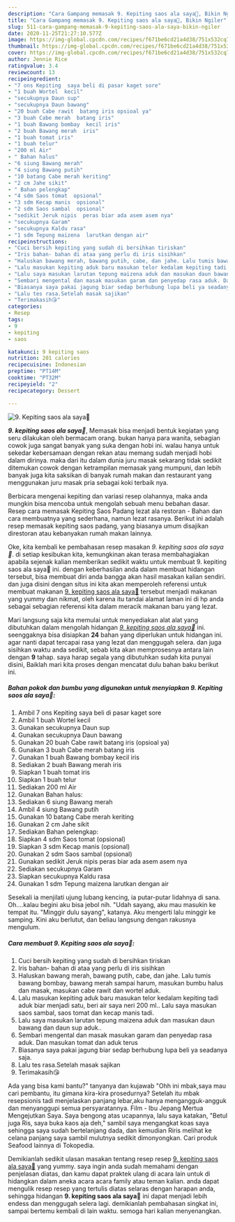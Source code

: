 ```yaml
---
description: "Cara Gampang memasak 9. Kepiting saos ala saya😬, Bikin Ngiler"
title: "Cara Gampang memasak 9. Kepiting saos ala saya😬, Bikin Ngiler"
slug: 511-cara-gampang-memasak-9-kepiting-saos-ala-saya-bikin-ngiler
date: 2020-11-25T21:27:10.577Z
image: https://img-global.cpcdn.com/recipes/f671be6cd21a4d38/751x532cq70/9-kepiting-saos-ala-saya😬-foto-resep-utama.jpg
thumbnail: https://img-global.cpcdn.com/recipes/f671be6cd21a4d38/751x532cq70/9-kepiting-saos-ala-saya😬-foto-resep-utama.jpg
cover: https://img-global.cpcdn.com/recipes/f671be6cd21a4d38/751x532cq70/9-kepiting-saos-ala-saya😬-foto-resep-utama.jpg
author: Jennie Rice
ratingvalue: 3.4
reviewcount: 13
recipeingredient:
- "7 ons Kepiting  saya beli di pasar kaget sore"
- "1 buah Wortel  kecil"
- "secukupnya Daun sup"
- "secukupnya Daun bawang"
- "20 buah Cabe rawit  batang iris opsioal ya"
- "3 buah Cabe merah  batang iris"
- "1 buah Bawang bombay  kecil iris"
- "2 buah Bawang merah  iris"
- "1 buah tomat iris"
- "1 buah telur"
- "200 ml Air"
- " Bahan halus"
- "6 siung Bawang merah"
- "4 siung Bawang putih"
- "10 batang Cabe merah keriting"
- "2 cm Jahe sikit"
- " Bahan pelengkap"
- "4 sdm Saos tomat  opsional"
- "3 sdm Kecap manis  opsional"
- "2 sdm Saos sambal  opsional"
- "sedikit Jeruk nipis  peras biar ada asem asem nya"
- "secukupnya Garam"
- "secukupnya Kaldu rasa"
- "1 sdm Tepung maizena  larutkan dengan air"
recipeinstructions:
- "Cuci bersih kepiting yang sudah di bersihkan tiriskan"
- "Iris bahan- bahan di ataa yang perlu di iris sisihkan"
- "Haluskan bawang merah, bawang putih, cabe, dan jahe. Lalu tumis bawang bombay, bawang merah sampai harum, masukan bumbu halus dan masak, masukan cabe rawit dan wortel aduk."
- "Lalu masukan kepiting aduk baru masukan telor kedalam kepiting tadi aduk biar menjadi satu, beri air saya neri 200 ml.. Lalu saya masukan saos sambal, saos tomat dan kecap manis tadi."
- "Lalu saya masukan larutan tepung maizena aduk dan masukan daun bawang dan daun sup aduk.."
- "Sembari mengental dan masak masukan garam dan penyedap rasa aduk. Dan masukan tomat dan aduk terus"
- "Biasanya saya pakai jagung biar sedap berhubung lupa beli ya seadanya saja."
- "Lalu tes rasa.Setelah masak sajikan"
- "Terimakasih😘"
categories:
- Resep
tags:
- 9
- kepiting
- saos

katakunci: 9 kepiting saos 
nutrition: 201 calories
recipecuisine: Indonesian
preptime: "PT14M"
cooktime: "PT32M"
recipeyield: "2"
recipecategory: Dessert

---
```



![9. Kepiting saos ala saya😬](https://img-global.cpcdn.com/recipes/f671be6cd21a4d38/751x532cq70/9-kepiting-saos-ala-saya😬-foto-resep-utama.jpg)

<b><i>9. kepiting saos ala saya😬</i></b>, Memasak bisa menjadi bentuk kegiatan yang seru dilakukan oleh bermacam orang. bukan hanya para wanita, sebagian cowok juga sangat banyak yang suka dengan hobi ini. walau hanya untuk sekedar kebersamaan dengan rekan atau memang sudah menjadi hobi dalam dirinya. maka dari itu dalam dunia juru masak sekarang tidak sedikit ditemukan cowok dengan ketrampilan memasak yang mumpuni, dan lebih banyak juga kita saksikan di banyak rumah makan dan restaurant yang menggunakan juru masak pria sebagai koki terbaik nya.

Berbicara mengenai kepiting dan variasi resep olahannya, maka anda mungkin bisa mencoba untuk mengolah sebuah menu bebahan dasar. Resep cara memasak Kepiting Saos Padang lezat ala restoran - Bahan dan cara membuatnya yang sederhana, namun lezat rasanya. Berikut ini adalah resep memasak kepiting saos padang, yang biasanya umum disajikan direstoran atau kebanyakan rumah makan lainnya.

Oke, kita kembali ke pembahasan resep masakan <i>9. kepiting saos ala saya😬</i>. di setiap kesibukan kita, kemungkinan akan terasa membahagiakan apabila sejenak kalian memberikan sedikit waktu untuk membuat 9. kepiting saos ala saya😬 ini. dengan keberhasilan anda dalam membuat hidangan tersebut, bisa membuat diri anda bangga akan hasil masakan kalian sendiri. dan juga disini dengan situs ini kita akan memperoleh referensi untuk membuat makanan <u>9. kepiting saos ala saya😬</u> tersebut menjadi makanan yang yummy dan nikmat, oleh karena itu tandai alamat laman ini di hp anda sebagai sebagian referensi kita dalam meracik makanan baru yang lezat.


Mari langsung saja kita memulai untuk menyediakan alat alat yang dibutuhkan dalam mengolah hidangan <u><i>9. kepiting saos ala saya😬</i></u> ini. seenggaknya bisa disiapkan <b>24</b> bahan yang diperlukan untuk hidangan ini. agar nanti dapat tercapai rasa yang lezat dan menggugah selera. dan juga sisihkan waktu anda sedikit, sebab kita akan memprosesnya antara lain dengan <b>9</b> tahap. saya harap segala yang dibutuhkan sudah kita punyai disini, Baiklah mari kita proses dengan mencatat dulu bahan baku berikut ini.

<!--inarticleads1-->

##### Bahan pokok dan bumbu yang digunakan untuk menyiapkan 9. Kepiting saos ala saya😬:

1. Ambil 7 ons Kepiting  saya beli di pasar kaget sore
1. Ambil 1 buah Wortel  kecil
1. Gunakan secukupnya Daun sup
1. Gunakan secukupnya Daun bawang
1. Gunakan 20 buah Cabe rawit  batang iris (opsioal ya)
1. Gunakan 3 buah Cabe merah  batang iris
1. Gunakan 1 buah Bawang bombay  kecil iris
1. Sediakan 2 buah Bawang merah  iris
1. Siapkan 1 buah tomat iris
1. Siapkan 1 buah telur
1. Sediakan 200 ml Air
1. Gunakan  Bahan halus:
1. Sediakan 6 siung Bawang merah
1. Ambil 4 siung Bawang putih
1. Gunakan 10 batang Cabe merah keriting
1. Gunakan 2 cm Jahe sikit
1. Sediakan  Bahan pelengkap:
1. Siapkan 4 sdm Saos tomat  (opsional)
1. Siapkan 3 sdm Kecap manis  (opsional)
1. Gunakan 2 sdm Saos sambal  (opsional)
1. Gunakan sedikit Jeruk nipis  peras biar ada asem asem nya
1. Sediakan secukupnya Garam
1. Siapkan secukupnya Kaldu rasa
1. Gunakan 1 sdm Tepung maizena  larutkan dengan air


Sesekali ia menjilati ujung lubang kencing, ia putar-putar lidahnya di sana. Oh….kalau begini aku bisa jebol nih. &#34;Udah sayang, aku mau masukin ke tempat itu. &#34;Minggir dulu sayang&#34;, katanya. Aku mengerti lalu minggir ke samping. Kini aku berlutut, dan beliau langsung dengan rakusnya mengulum. 

<!--inarticleads2-->

##### Cara membuat 9. Kepiting saos ala saya😬:

1. Cuci bersih kepiting yang sudah di bersihkan tiriskan
1. Iris bahan- bahan di ataa yang perlu di iris sisihkan
1. Haluskan bawang merah, bawang putih, cabe, dan jahe. Lalu tumis bawang bombay, bawang merah sampai harum, masukan bumbu halus dan masak, masukan cabe rawit dan wortel aduk.
1. Lalu masukan kepiting aduk baru masukan telor kedalam kepiting tadi aduk biar menjadi satu, beri air saya neri 200 ml.. Lalu saya masukan saos sambal, saos tomat dan kecap manis tadi.
1. Lalu saya masukan larutan tepung maizena aduk dan masukan daun bawang dan daun sup aduk..
1. Sembari mengental dan masak masukan garam dan penyedap rasa aduk. Dan masukan tomat dan aduk terus
1. Biasanya saya pakai jagung biar sedap berhubung lupa beli ya seadanya saja.
1. Lalu tes rasa.Setelah masak sajikan
1. Terimakasih😘


Ada yang bisa kami bantu?&#34; tanyanya dan kujawab &#34;Ohh ini mbak,saya mau cari pembantu, itu gimana kira-kira prosedurnya? Setelah itu mbak resepsionis tadi menjelaskan panjang lebar,aku hanya mengangguk-angguk dan menyanggupi semua persyaratannya. Film - Ibu Jepang Mertua Mengejutkan Saya. Saya bengong atas ucapannya, lalu saya katakan, &#34;Betul juga Ris, saya buka kaos aja deh,&#34; sambil saya mengangkat koas saya sehingga saya sudah bertelanjang dada, dan kemudian Riris melihat ke celana panjang saya sambil mulutnya sedikit dimonyongkan. Cari produk Seafood lainnya di Tokopedia. 

Demikianlah sedikit ulasan masakan tentang resep resep <u>9. kepiting saos ala saya😬</u> yang yummy. saya ingin anda sudah memahami dengan penjelasan diatas, dan kamu dapat praktek ulang di acara lain untuk di hidangkan dalam aneka acara acara family atau teman kalian. anda dapat mengulik resep resep yang tertulis diatas selaras dengan harapan anda, sehingga hidangan <b>9. kepiting saos ala saya😬</b> ini dapat menjadi lebih endess dan menggugah selera lagi. demikianlah pembahasan singkat ini, sampai bertemu kembali di lain waktu. semoga hari kalian menyenangkan.
